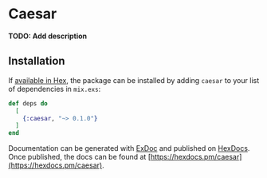 # Caesar

**TODO: Add description**

## Installation

If [available in Hex](https://hex.pm/docs/publish), the package can be installed
by adding `caesar` to your list of dependencies in `mix.exs`:

```elixir
def deps do
  [
    {:caesar, "~> 0.1.0"}
  ]
end
```

Documentation can be generated with [ExDoc](https://github.com/elixir-lang/ex_doc)
and published on [HexDocs](https://hexdocs.pm). Once published, the docs can
be found at [https://hexdocs.pm/caesar](https://hexdocs.pm/caesar).


